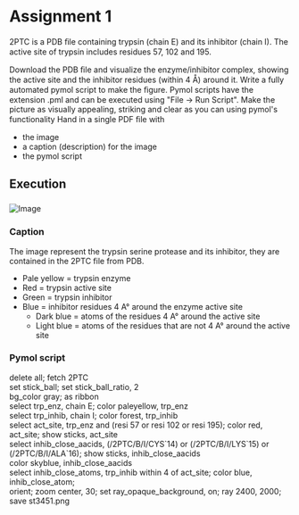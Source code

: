 # Assignment 1

2PTC is a PDB ﬁle containing trypsin (chain E) and its inhibitor (chain I). The active site of trypsin includes residues 57, 102 and 195.

Download the PDB ﬁle and visualize the enzyme/inhibitor complex, showing the active site and the inhibitor residues (within 4 Å) around it. Write a fully automated pymol script to make the ﬁgure. Pymol scripts have the extension .pml and can be executed using "File -> Run Script". Make the picture as visually appealing, striking and clear as you can using pymol's functionality Hand in a single PDF ﬁle with  
* the image  
* a caption (description) for the image  
* the pymol script 


## Execution

###
![Image](st3451)

### Caption

The image represent the trypsin serine protease and its inhibitor, they are contained in the 2PTC file from PDB.  
*	Pale yellow = trypsin enzyme  
*	Red = trypsin active site  
*	Green = trypsin inhibitor  
*	Blue = inhibitor residues 4 A° around the enzyme active site  
    *	Dark blue = atoms of the residues 4 A° around the active site  
    *	Light blue = atoms of the residues that are not 4 A° around the active site  					   
### Pymol script

delete all; fetch 2PTC  
set stick_ball; set stick_ball_ratio, 2  
bg_color gray; as ribbon  
select trp_enz, chain E; color paleyellow, trp_enz  
select trp_inhib, chain I; color forest, trp_inhib  
select act_site, trp_enz and (resi 57 or resi 102 or resi 195); color red, act_site; show sticks, act_site  
select inhib_close_aacids, (/2PTC/B/I/CYS\`14) or (/2PTC/B/I/LYS\`15) or (/2PTC/B/I/ALA`16); show sticks, inhib_close_aacids  
color skyblue, inhib_close_aacids  
select inhib_close_atoms, trp_inhib within 4 of act_site; color blue, inhib_close_atom;  
orient; zoom center, 30; set ray_opaque_background, on; ray 2400, 2000; save st3451.png  
